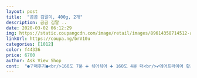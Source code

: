 ```yaml
---
layout: post 
title:  "곰곰 김말이, 400g, 2개" 
description: 곰곰 김말 ..
date: 2020-03-02 06:12:29 
img: https://static.coupangcdn.com/image/retail/images/89614358714512-a5c93734-5c0b-4d58-aa98-fc605dcd007e.jpg 
linkUrl: https://coupa.ng/brV10u 
categories: [1012] 
color: f44336 
price: 6700 
author: Ask View Shop 
cont:  "●구매후기●<br/>160도 7분 ➕ 섞어섞어 ➕ 160도 4분 더<br/>✔️에어프라이어 황금 레시피<br/>가끔씩 기름진 맛을 느끼고 싶을 때 꺼내먹으면 넘 좋을 것 같아요~<br/>같구요~ 전 아이들 밥먹음서 같이 반찬겸 먹으라고 줬어요~<br/>그래도 용량과 가격 그리고 맛을 생각하면 아주 구매 잘 한 것 같아요.<br/><br/>그래서 바로 개운하게 시원한 오렌지주스 마셨어요~<br/>김말이가 조금 짠 맛이 있어서 그건 좀 아쉬워요.<br/><br/>나름 만족하며<br/>냉동식품이라 그런지 안에 당면이 살아있지 않고 좀<br/>너무나 빠르게 오늘 아침 9시반쯤 주문하고 바로 오늘 오후 3시반쯤 받았어요.<br/><br/>다 못먹어서 나중에 식어서 먹으니 더 나은거 같어요~~<br/>다시 190도에서 7분정도 조리했어요.<br/><br/>다음엔 떡볶이를 만들어서 같이 신랑이랑 야식으로<br/>단지 처음에 먹으면 막 맛있긴한데<br/>당면이 촉촉해요.<br/><br/>더 저렴하고 맛도 궁금해서 선택했어요.<br/><br/>떡볶이랑 같이 국물 찍으면서 먹어도 맛있을거 같아요~<br/>떨어지네여~ 짭쪼름 해서 소금이나 간장 필요 없을거<br/>마침 딱 간식 줄 시간이라 바로 꺼내서 조리했어요.<br/><br/>만족합니다!^^<br/>맛이 괜찮아서<br/>먹기 좋게 반으로 잘라보니<br/>먹어봐야겠어요~  바삭한 식감을 좋아해서 다음 돌릴땐<br/>배송력 정말 엄청 나요!<br/>별미로 그냥 한번씩 해먹으면 좋겠다 할 정도에요~<br/>별식으로 가끔 먹을만한거 같아요~<br/>생각보다 당면도 부드럽고 튀김의 고소한 맛도 잘 느껴져서 전에 먹어본 것보다는 맛있었어요~<br/>세상이 너무 좋아져 에어프라이어 돌리면 기름기가 쏙 빠지면서도 바삭함은 남아있어 건강에도 왠지 안심이 되고 맛도 참 좋았어요.<br/> 분식집에서 튀김 시키면 꼭 빼놓을 수 없는 게 김말이인데, 아주 통통하진 않지만 오히려 작아서 아기들도 먹이기 편한 크기라 생각돼요.<br/> 한 입 베어물면 당면 야채류도 듬뿍 있어 신랑도 너무 잘 먹더라구요!<br/>속까지 딱 뜨겁게 잘 되서<br/>솔직히 튀김옷이 얇고 기름지지 않을걸 선호하지만<br/>식감이 뭉개진느낌이랄까.<br/>.<br/> 그렇구요~<br/>아이가 김말이 튀김 첨 먹어보는데 밥반찬으로 하나<br/>아이에게 뭔가 간식을 좀 바꿔줘야 하기도 해서 주문했어요.<br/><br/>안에 당근과 마늘같은 야채가 좀 섞여 있어요~<br/>어울리는맛은 나쁘지 않아요~<br/>에어프라이보다 기름에 튀기면 더 맛있겠으나 전 담백한걸<br/>에어프라이어에서 190도 3분정도 예열하고<br/>에어프라이에 185도에 10분 정도 돌렸어요~<br/>왜 김말이가 상위권에 랭크돼있는지, 인정하게 되는 쇼핑이었습니다.<br/> 다 먹은 후, 또 분식 생각날 때 저는 재주문 의향 있어서 분식 좋아하시는 분들이라면 만족하실 것 같아요!<br/>유통기한/ 21년 3월 25일 (약 1년 잔여)<br/>음~ 맛은 짭쪼롬하고 그냥 튀김맛인데~<br/>이번에는 곰곰 김말이가 3팩인데 가격이 8,130원이라<br/>인터넷에 에어프라이어 황금레시피가 너무 많아 고민하다 태울 바에는 우선 약하게 시작해보자 싶어서 이렇게 했더니 저는 너무 맛있게 됐어요! 혹시 이렇게 하고도 노릇노릇함이 부족하시다면 1<br/> -2분만 더 돌리시면 아주 맛있게 될 거예요<br/>입에 넣고 씹어 먹더니  맛있다~ 하네요~ ㅎ<br/>전 개인적 입맛으로 우와 맛있다 !! 한 맛은 아니구요~<br/>제가 원래 김말이 튀김을 엄청 좋아하기도 하고<br/>좀더 빠삭하게  몇분더 돌려 먹으려구요~<br/>좋아해서요~   에어프라이어에 돌렸는데도 기름이<br/>쿠팡 프레쉬에서 다른 김말이 한 번 주문해서 먹어 봤는데<br/>튀김옷은 살짝 두꺼운 편이고 노릇한 느낌이예요.<br/><br/>한 봉지 열면 김말이가 총 18조각 있습니다.<br/> 다 먹으면 무려 800kcal가 넘는 무시무시한.<br/>.<br/> 살짝 겁먹어서.<br/>.<br/> 떡볶이를 짐승용량으로 만들고 있었기에 8조각만 굽굽하고 나머진 다음에 먹으려고 밀폐용기에 보관해 다시 냉동실에 넣어뒀답니다<br/>항상 로켓프레시 목록 상위권에 랭크되어 있던 김말이라 늘 궁금했던 마음이 컸어요.<br/> ‘맛있을라나’ 하면서 휙휙 지나가곤 했는데 며칠전 떡볶이가 급 너무 먹고 싶어서 주문시키면서 상위권에 랭크돼있는 김말이를 지나칠 수가 없어 같이 주문했어요.<br/><br/>" 
---
```

